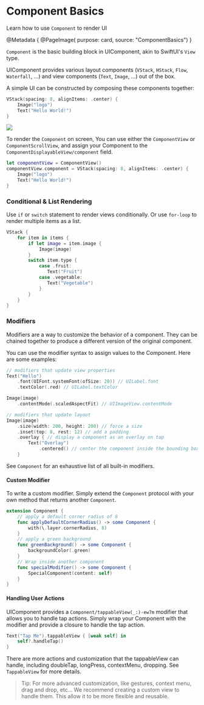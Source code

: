 # Component Basics

Learn how to use ``Component`` to render UI

@Metadata {
    @PageImage(
        purpose: card, 
        source: "ComponentBasics")
}

``Component`` is the basic building block in UIComponent, akin to SwiftUI's `View` type. 

UIComponent provides various layout components (``VStack``, ``HStack``, ``Flow``, ``Waterfall``, ...) and view components (``Text``, ``Image``, ...) out of the box.

A simple UI can be constructed by composing these components together:
```swift
VStack(spacing: 8, alignItems: .center) {
    Image("logo")
    Text("Hello World!")
}
```

![](ComponentBasics)

To render the ``Component`` on screen, You can use either the ``ComponentView`` or ``ComponentScrollView``, and assign your Component to the ``ComponentDisplayableView/component`` field.

```swift
let componentView = ComponentView()
componentView.component = VStack(spacing: 8, alignItems: .center) {
    Image("logo")
    Text("Hello World!")
}
```


### Conditional & List Rendering

Use `if` or `switch` statement to render views conditionally. Or use `for-loop` to render multiple items as a list.

```swift
VStack {
    for item in items {
        if let image = item.image {
            Image(image)
        }
        switch item.type {
            case .fruit:
               Text("Fruit")
            case .vegetable:
               Text("Vegetable")
            }
        }
    }
}
```

### Modifiers

Modifiers are a way to customize the behavior of a component. They can be chained together to produce a different version of the original component.

You can use the modifier syntax to assign values to the Component. Here are some examples:
```swift
// modifiers that update view properties
Text("Hello")
    .font(UIFont.systemFont(ofSize: 20)) // UILabel.font
    .textColor(.red) // UILabel.textColor

Image(image)
    .contentMode(.scaledAspectFit) // UIImageView.contentMode

// modifiers that update layout
Image(image)
    .size(width: 200, height: 200) // force a size
    .inset(top: 8, rest: 12) // add a padding
    .overlay { // display a component as an overlay on top
        Text("Overlay")
            .centered() // center the component inside the bounding box
    }
```

See ``Component`` for an exhaustive list of all built-in modifiers.

#### Custom Modifier

To write a custom modifier. Simply extend the ``Component`` protocol with your own method that returns another ``Component``.
```swift
extension Component {
    // apply a default corner radius of 8
    func applyDefaultCornerRadius() -> some Component {
        with(\.layer.cornerRadius, 8)
    }
    // apply a green background
    func greenBackground() -> some Component {
        backgroundColor(.green)
    }
    // Wrap inside another component
    func specialModifier() -> some Component {
        SpecialComponent(content: self)
    }
}
```

#### Handling User Actions

UIComponent provides a ``Component/tappableView(_:)-ew7m`` modifier that allows you to handle tap actions. Simply wrap your Component with the modifier and provide a closure to handle the tap action.

```swift
Text("Tap Me").tappableView { [weak self] in
    self?.handleTap()
}
```

There are more actions and customization that the tappableView can handle, including doubleTap, longPress, contextMenu, dropping. See ``TappableView`` for more details.

> Tip: For more advanced customization, like gestures, context menu, drag and drop, etc... We recommend creating a custom view to handle them. This allow it to be more flexible and reusable.
